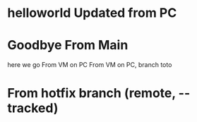 helloworld
Updated from PC
=======
Goodbye
From Main
=======
here we go
From VM on PC
From VM on PC, branch toto

From hotfix branch (remote, --tracked)
==========

